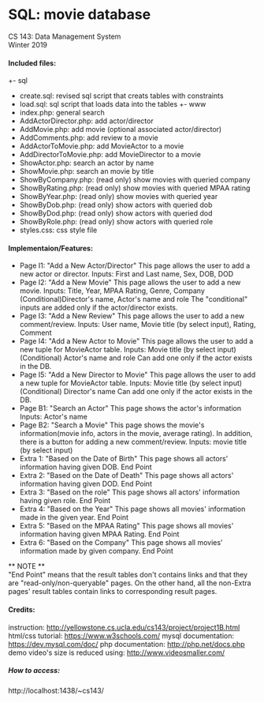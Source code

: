 SQL: movie database
===
CS 143: Data Management System  
Winter 2019  
  
#### Included files:
+- sql
   + create.sql: revised sql script that creats tables with constraints
   + load.sql: sql script that loads data into the tables
+- www
   + index.php: general search
   + AddActorDirector.php: add actor/director
   + AddMovie.php: add movie (optional associated actor/director)
   + AddComments.php: add review to a movie
   + AddActorToMovie.php: add MovieActor to a movie
   + AddDirectorToMovie.php: add MovieDirector to a movie
   + ShowActor.php: search an actor by name
   + ShowMovie.php: search an movie by title
   + ShowByCompany.php: (read only) show movies with queried company
   + ShowByRating.php: (read only) show movies with queried MPAA rating
   + ShowByYear.php: (read only) show movies with queried year
   + ShowByDob.php: (read only) show actors with queried dob
   + ShowByDod.php: (read only) show actors with queried dod
   + ShowByRole.php: (read only) show actors with queried role
   + styles.css: css style file  
  

#### Implementaion/Features:
+ Page I1: "Add a New Actor/Director"
  This page allows the user to add a new actor or director.
  Inputs:
	First and Last name, Sex, DOB, DOD
+ Page I2: "Add a New Movie"
  This page allows the user to add a new movie.
  Inputs:
	Title, Year, MPAA Rating, Genre, Company
	(Conditional)Director's name, Actor's name and role
  The "conditional" inputs are added only if the actor/director exists.
+ Page I3: "Add a New Review"
  This page allows the user to add a new comment/review.
  Inputs:
	User name, Movie title (by select input), Rating, Comment
+ Page I4: "Add a New Actor to Movie"
  This page allows the user to add a new tuple for MovieActor table.
  Inputs:
	Movie title (by select input)
	(Conditional) Actor's name and role
  Can add one only if the actor exists in the DB.
+ Page I5: "Add a New Director to Movie"
  This page allows the user to add a new tuple for MovieActor table.
  Inputs:
	Movie title (by select input)
	(Conditional) Director's name
  Can add one only if the actor exists in the DB.
+ Page B1: "Search an Actor"
  This page shows the actor's information
  Inputs:
	Actor's name
+ Page B2: "Search a Movie"
  This page shows the movie's information(movie info, actors in the movie,
  average rating). In addition, there is a button for adding a new
  comment/review.
  Inputs:
	movie title (by select input)
+ Extra 1: "Based on the Date of Birth"
  This page shows all actors' information having given DOB.
  End Point
+ Extra 2: "Based on the Date of Death"
  This page shows all actors' information having given DOD.
  End Point
+ Extra 3: "Based on the role"
  This page shows all actors' information having given role.
  End Point
+ Extra 4: "Based on the Year"
  This page shows all movies' information made in the given year.
  End Point
+ Extra 5: "Based on the MPAA Rating"
  This page shows all movies' information having given MPAA Rating.
  End Point
+ Extra 6: "Based on the Company"
  This page shows all movies' information made by given company.
  End Point

** NOTE **  
"End Point" means that the result tables don't contains links and that they are
"read-only/non-queryable" pages. On the other hand, all the non-Extra pages'
result tables contain links to corresponding result pages.


#### Credits:
instruction: http://yellowstone.cs.ucla.edu/cs143/project/project1B.html
html/css tutorial: https://www.w3schools.com/
mysql documentation: https://dev.mysql.com/doc/
php documentation: http://php.net/docs.php
demo video's size is reduced using: http://www.videosmaller.com/


##### How to access:
http://localhost:1438/~cs143/
